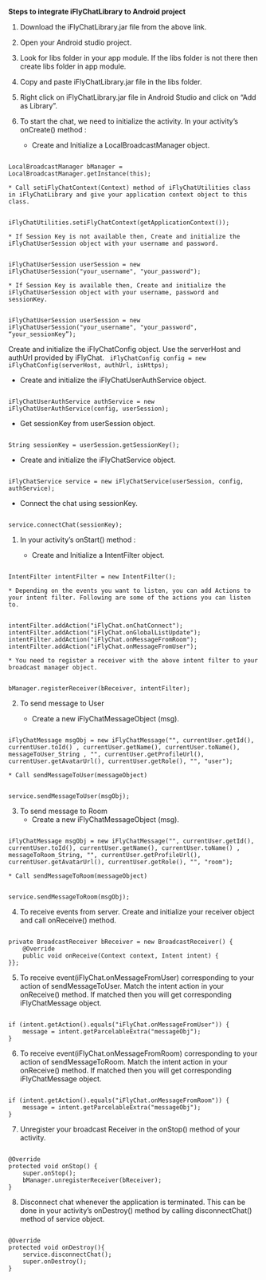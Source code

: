 **Steps to integrate iFlyChatLibrary to Android project**



1. Download the iFlyChatLibrary.jar file from the above link.
2. Open your Android studio project.
3. Look for libs folder in your app module. If the libs folder is not there then create libs folder in app module.
4. Copy and paste iFlyChatLibrary.jar file in the libs folder.
5. Right click on iFlyChatLibrary.jar file in Android Studio and click on “Add as Library”.
6. To start the chat, we need to initialize the activity. In your activity’s onCreate() method :

    * Create and Initialize a LocalBroadcastManager object.
<code>
LocalBroadcastManager bManager = LocalBroadcastManager.getInstance(this);
</code>

    * Call setiFlyChatContext(Context) method of iFlyChatUtilities class in iFlyChatLibrary and give your application context object to this class.
<code>
iFlyChatUtilities.setiFlyChatContext(getApplicationContext());
</code>

    * If Session Key is not available then, Create and initialize the iFlyChatUserSession object with your username and password.
<code>
iFlyChatUserSession userSession = new iFlyChatUserSession("your_username", "your_password");
</code>

    * If Session Key is available then, Create and initialize the iFlyChatUserSession object with your username, password and sessionKey.
<code>
iFlyChatUserSession userSession = new iFlyChatUserSession("your_username", "your_password", “your_sessionKey”);
</code>


Create and initialize the iFlyChatConfig object. Use the serverHost and authUrl provided by iFlyChat.
<code>
iFlyChatConfig config = new iFlyChatConfig(serverHost, authUrl, isHttps);
</code>

- Create and initialize the iFlyChatUserAuthService object.
<code>
iFlyChatUserAuthService authService = new iFlyChatUserAuthService(config, userSession);
</code>

- Get sessionKey from userSession object.
<code>
String sessionKey = userSession.getSessionKey();
</code>

- Create and initialize the iFlyChatService object.
<code>
iFlyChatService service = new iFlyChatService(userSession, config, authService);
</code>

- Connect the chat using sessionKey.
<code>
service.connectChat(sessionKey);
</code>

1. In your activity’s onStart() method :

    * Create and Initialize a IntentFilter object.
<code>
IntentFilter intentFilter = new IntentFilter();
</code>

    * Depending on the events you want to listen, you can add Actions to your intent filter. Following are some of the actions you can listen to.
<code>
intentFilter.addAction("iFlyChat.onChatConnect");
intentFilter.addAction("iFlyChat.onGlobalListUpdate");
intentFilter.addAction("iFlyChat.onMessageFromRoom");
intentFilter.addAction("iFlyChat.onMessageFromUser");
</code>

    * You need to register a receiver with the above intent filter to your broadcast manager object.
<code>
bManager.registerReceiver(bReceiver, intentFilter);
</code>

2. To send message to User

    * Create a new iFlyChatMessageObject (msg).
<code>
iFlyChatMessage msgObj = new iFlyChatMessage("", currentUser.getId(), currentUser.toId() , currentUser.getName(), currentUser.toName(), messageToUser_String , "", currentUser.getProfileUrl(), currentUser.getAvatarUrl(), currentUser.getRole(), "", "user"); 
</code>

    * Call sendMessageToUser(messageObject)
<code>
service.sendMessageToUser(msgObj);
</code>

3. To send message to Room
    * Create a new iFlyChatMessageObject (msg).
<code>
iFlyChatMessage msgObj = new iFlyChatMessage("", currentUser.getId(), currentUser.toId(), currentUser.getName(), currentUser.toName() , messageToRoom_String, "", currentUser.getProfileUrl(), currentUser.getAvatarUrl(), currentUser.getRole(), "", "room"); 
</code>

    * Call sendMessageToRoom(messageObject)
<code>
service.sendMessageToRoom(msgObj);
</code>

4. To receive events from server. Create and initialize your receiver object and call onReceive() method.
<code>
private BroadcastReceiver bReceiver = new BroadcastReceiver() {
    @Override
    public void onReceive(Context context, Intent intent) {
}};
</code>

5. To receive event(iFlyChat.onMessageFromUser) corresponding to your action of sendMessageToUser. Match the intent action in your onReceive() method. If matched then you will get corresponding iFlyChatMessage object.
<code>
if (intent.getAction().equals("iFlyChat.onMessageFromUser")) {
    message = intent.getParcelableExtra("messageObj");
}
</code>

6. To receive event(iFlyChat.onMessageFromRoom) corresponding to your action of sendMessageToRoom. Match the intent action in your onReceive() method. If matched then you will get corresponding iFlyChatMessage object.
<code>
if (intent.getAction().equals("iFlyChat.onMessageFromRoom")) {
    message = intent.getParcelableExtra("messageObj");
}
</code>

7. Unregister your broadcast Receiver in the onStop() method of your activity.
<code>
@Override
protected void onStop() {
    super.onStop();
    bManager.unregisterReceiver(bReceiver);
}
</code>

8. Disconnect chat whenever the application is terminated. This can be done in your activity’s onDestroy() method by calling disconnectChat() method of service object.
<code>
@Override
protected void onDestroy(){
    service.disconnectChat();
    super.onDestroy();
}
</code>
